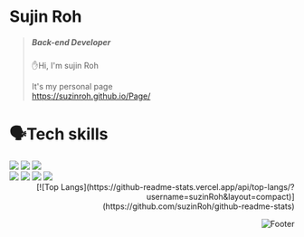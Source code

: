 # Sujin Roh
> ##### Back-end Developer
> 
>✋Hi, I'm sujin Roh <br>
>
>
>  It's my personal page <br>
>  https://suzinroh.github.io/Page/
>
# 🗣Tech skills
<div align=left>
   <img src="https://img.shields.io/badge/java-007396?style=for-the-badge&logo=java&logoColor=white"> 
    <img src="https://img.shields.io/badge/css-1572B6?style=for-the-badge&logo=css3&logoColor=white"> 
    <img src="https://img.shields.io/badge/html5-E34F26?style=for-the-badge&logo=html5&logoColor=white">
</div>
<div align=left>
  <img src="https://img.shields.io/badge/javascript-F7DF1E?style=for-the-badge&logo=javascript&logoColor=black"> 
  <img src="https://img.shields.io/badge/jquery-0769AD?style=for-the-badge&logo=jquery&logoColor=white">
  <img src="https://img.shields.io/badge/oracle-F80000?style=for-the-badge&logo=oracle&logoColor=white">
  <img src="https://img.shields.io/badge/spring-6DB33F?style=for-the-badge&logo=spring&logoColor=white"> 
</div>

  
<div align=right>
[![Top Langs](https://github-readme-stats.vercel.app/api/top-langs/?username=suzinRoh&layout=compact)](https://github.com/suzinRoh/github-readme-stats)
<div>


![Footer](https://capsule-render.vercel.app/api?type=waving&color=auto&height=200&section=footer)
